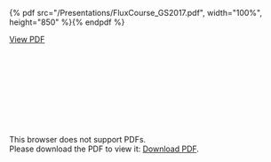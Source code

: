 {% pdf src="/Presentations/FluxCourse_GS2017.pdf", width="100%", height="850" %}{% endpdf %}

<div class="pdf">
    <div class="pdf__link">
        <a target="_blank" href="/assets/example.pdf">View PDF</a>
    </div>
    <object data="/assets/example.pdf" width="100%" height="850" type="application/pdf">
        <embed src="/assets/example.pdf">
            <p>
                This browser does not support PDFs. <br>
                Please download the PDF to view it: <a target="_blank" href="/assets/example.pdf">Download PDF</a>.
            </p>
    </object>
</div>






